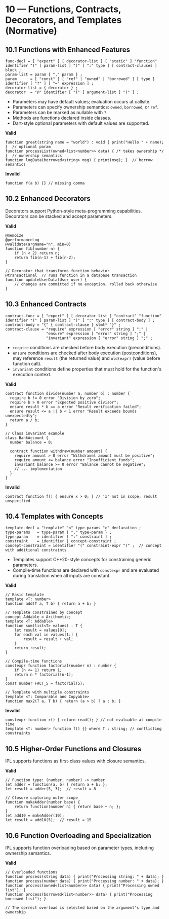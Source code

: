 # 10 — Functions, Contracts, Decorators, and Templates (Normative)

## 10.1 Functions with Enhanced Features
```
func-decl = [ "export" ] [ decorator-list ] [ "static" ] "function" identifier "(" [ param-list ] ")" [ ":" type ] [ contract-clauses ] block ;
param-list = param { "," param } ;
param      = [ "const" ] [ "ref" | "owned" | "borrowed" ] [ type ] identifier [ "?" ] [ "=" expression ] ;
decorator-list = { decorator } ;
decorator  = "@" identifier [ "(" [ argument-list ] ")" ] ;
```
- Parameters may have default values; evaluation occurs at callsite.
- Parameters can specify ownership semantics: `owned`, `borrowed`, or `ref`.
- Parameters can be marked as nullable with `?`.
- Methods are functions declared inside classes.
- Dart-style optional parameters with default values are supported.

**Valid**
```ipl
function greet(string name = "world") : void { print("Hello " + name); }  // optional param
function processList(owned<list<number>> data) { /* takes ownership */ }  // ownership semantics
function logData(borrowed<string> msg) { print(msg); }  // borrow semantics
```
**Invalid**
```ipl
function f(a b) {} // missing comma
```

## 10.2 Enhanced Decorators
Decorators support Python-style meta-programming capabilities. Decorators can be stacked and accept parameters.

**Valid**
```ipl
@memoize
@performanceLog
@validate(argName="n", min=0)
function fib(number n) { 
    if (n < 2) return n; 
    return fib(n-1) + fib(n-2); 
}

// Decorator that transforms function behavior
@transactional  // runs function in a database transaction
function updateUserData(User user) {
    // changes are committed if no exception, rolled back otherwise
}
```

## 10.3 Enhanced Contracts
```
contract-func = [ "export" ] [ decorator-list ] "contract" "function" identifier "(" [ param-list ] ")" [ ":" type ] [ contract-body ] ;
contract-body = "{" { contract-clause } stmt* "}" ;
contract-clause = "require" expression [ "error" string ] ";" | 
                  "ensure" expression [ "error" string ] ";" |
                  "invariant" expression [ "error" string ] ";" ;
```
- `require` conditions are checked before body execution (preconditions).
- `ensure` conditions are checked after body execution (postconditions), may reference `result` (the returned value) and `old(expr)` (value before function call).
- `invariant` conditions define properties that must hold for the function's execution context.

**Valid**
```ipl
contract function divide(number a, number b) : number {
  require b != 0 error "Division by zero";
  require b > 0 error "Expected positive divisor";
  ensure result * b == a error "Result verification failed";
  ensure result <= a || b < 1 error "Result exceeds bounds unexpectedly";
  return a / b;
}

// Class invariant example
class BankAccount {
  number balance = 0;
  
  contract function withdraw(number amount) {
    require amount > 0 error "Withdrawal amount must be positive";
    require amount <= balance error "Insufficient funds";
    invariant balance >= 0 error "Balance cannot be negative";
    // ... implementation
  }
}
```
**Invalid**
```ipl
contract function f() { ensure x > 0; } // 'x' not in scope; result unspecified
```

## 10.4 Templates with Concepts
```
template-decl = "template" "<" type-params ">" declaration ;
type-params   = type-param { "," type-param } ;
type-param    = identifier [ ":" constraint ] ;
constraint    = identifier | concept-constraint ;
concept-constraint = identifier "(" constraint-expr ")" ;  // concept with additional constraints
```
- Templates support C++20-style concepts for constraining generic parameters.
- Compile‑time functions are declared with `constexpr` and are evaluated during translation when all inputs are constant.

**Valid**
```ipl
// Basic template
template <T: number>
function add(T a, T b) { return a + b; }

// Template constrained by concept
concept Addable = Arithmetic;
template <T: Addable>
function sum(list<T> values) : T {
    let result = values[0];
    for each val in values[1:] {
        result = result + val;
    }
    return result;
}

// Compile-time functions
constexpr function factorial(number n) : number {
    if (n <= 1) return 1;
    return n * factorial(n-1);
}
const number FACT_5 = factorial(5);

// Template with multiple constraints
template <T: Comparable and Copyable>
function max2(T a, T b) { return (a > b) ? a : b; }
```
**Invalid**
```ipl
constexpr function r() { return read(); } // not evaluable at compile-time
template <T: number> function f() {} where T : string; // conflicting constraints
```

## 10.5 Higher-Order Functions and Closures
IPL supports functions as first-class values with closure semantics.

**Valid**
```ipl
// Function type: (number, number) -> number
let adder = function(a, b) { return a + b; };
let result = adder(5, 3);  // result = 8

// Closure capturing outer scope
function makeAdder(number base) {
    return function(number n) { return base + n; };
}
let add10 = makeAdder(10);
let result = add10(5);  // result = 15
```

## 10.6 Function Overloading and Specialization
IPL supports function overloading based on parameter types, including ownership semantics.

**Valid**
```ipl
// Overloaded functions
function process(string data) { print("Processing string: " + data); }
function process(number data) { print("Processing number: " + data); }
function process(owned<list<number>> data) { print("Processing owned list"); }
function process(borrowed<list<number>> data) { print("Processing borrowed list"); }

// The correct overload is selected based on the argument's type and ownership
```
